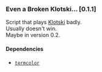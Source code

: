 ### Even a Broken Klotski... [0.1.1]

Script that plays [Klotski](https://en.wikipedia.com/wiki/Klotski) badly.  
Usually doesn't win.  
Maybe in version 0.2.

#### Dependencies

* [`termcolor`](https://pypi.org/project/termcolor/)

